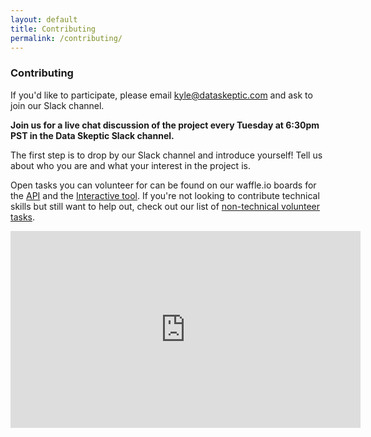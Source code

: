 ```yaml
---
layout: default
title: Contributing 
permalink: /contributing/
---
```


### Contributing

If you'd like to participate, please email kyle@dataskeptic.com and ask to join our Slack channel.

**Join us for a live chat discussion of the project every Tuesday at 6:30pm PST in the Data Skeptic Slack channel.**

The first step is to drop by our Slack channel and introduce yourself! Tell us about who you are and what your interest in the project is. 

Open tasks you can volunteer for can be found on our waffle.io boards for the 
<a href="https://waffle.io/data-skeptic/home-data-api">API</a> and the
<a href="https://waffle.io/data-skeptic/home-data-gallery">Interactive tool</a>.
If you're not looking to contribute technical skills but still want to help out,
check out our list of 
<a href="https://trello.com/b/QPhASWc9/openhouse-non-technical-tasks">non-technical volunteer tasks</a>.

<iframe width="560" height="315" src="https://www.youtube.com/embed/cHoRn1UxEzk" frameborder="0" allowfullscreen></iframe>
